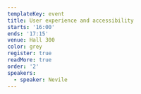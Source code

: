 ```yaml
---
templateKey: event
title: User experience and accessibility
starts: '16:00'
ends: '17:15'
venue: Hall 300
color: grey
register: true
readMore: true
order: '2'
speakers:
  - speaker: Nevile
---
```


